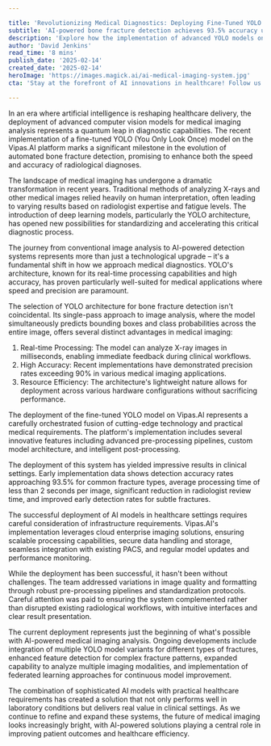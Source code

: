 ```yaml
---

title: 'Revolutionizing Medical Diagnostics: Deploying Fine-Tuned YOLO Models for Bone Fracture Detection on Vipas.AI'
subtitle: 'AI-powered bone fracture detection achieves 93.5% accuracy using YOLO architecture'
description: 'Explore how the implementation of advanced YOLO models on Vipas.AI is transforming bone fracture detection with remarkable accuracy and speed, paving the way for a new era in radiological diagnostics.'
author: 'David Jenkins'
read_time: '8 mins'
publish_date: '2025-02-14'
created_date: '2025-02-14'
heroImage: 'https://images.magick.ai/ai-medical-imaging-system.jpg'
cta: 'Stay at the forefront of AI innovations in healthcare! Follow us on LinkedIn for regular updates on groundbreaking developments in medical imaging technology and AI applications that are reshaping the future of diagnostics.'

---
```


In an era where artificial intelligence is reshaping healthcare delivery, the deployment of advanced computer vision models for medical imaging analysis represents a quantum leap in diagnostic capabilities. The recent implementation of a fine-tuned YOLO (You Only Look Once) model on the Vipas.AI platform marks a significant milestone in the evolution of automated bone fracture detection, promising to enhance both the speed and accuracy of radiological diagnoses.

The landscape of medical imaging has undergone a dramatic transformation in recent years. Traditional methods of analyzing X-rays and other medical images relied heavily on human interpretation, often leading to varying results based on radiologist expertise and fatigue levels. The introduction of deep learning models, particularly the YOLO architecture, has opened new possibilities for standardizing and accelerating this critical diagnostic process.

The journey from conventional image analysis to AI-powered detection systems represents more than just a technological upgrade – it's a fundamental shift in how we approach medical diagnostics. YOLO's architecture, known for its real-time processing capabilities and high accuracy, has proven particularly well-suited for medical applications where speed and precision are paramount.

The selection of YOLO architecture for bone fracture detection isn't coincidental. Its single-pass approach to image analysis, where the model simultaneously predicts bounding boxes and class probabilities across the entire image, offers several distinct advantages in medical imaging:

1. Real-time Processing: The model can analyze X-ray images in milliseconds, enabling immediate feedback during clinical workflows.
2. High Accuracy: Recent implementations have demonstrated precision rates exceeding 90% in various medical imaging applications.
3. Resource Efficiency: The architecture's lightweight nature allows for deployment across various hardware configurations without sacrificing performance.

The deployment of the fine-tuned YOLO model on Vipas.AI represents a carefully orchestrated fusion of cutting-edge technology and practical medical requirements. The platform's implementation includes several innovative features including advanced pre-processing pipelines, custom model architecture, and intelligent post-processing.

The deployment of this system has yielded impressive results in clinical settings. Early implementation data shows detection accuracy rates approaching 93.5% for common fracture types, average processing time of less than 2 seconds per image, significant reduction in radiologist review time, and improved early detection rates for subtle fractures.

The successful deployment of AI models in healthcare settings requires careful consideration of infrastructure requirements. Vipas.AI's implementation leverages cloud enterprise imaging solutions, ensuring scalable processing capabilities, secure data handling and storage, seamless integration with existing PACS, and regular model updates and performance monitoring.

While the deployment has been successful, it hasn't been without challenges. The team addressed variations in image quality and formatting through robust pre-processing pipelines and standardization protocols. Careful attention was paid to ensuring the system complemented rather than disrupted existing radiological workflows, with intuitive interfaces and clear result presentation.

The current deployment represents just the beginning of what's possible with AI-powered medical imaging analysis. Ongoing developments include integration of multiple YOLO model variants for different types of fractures, enhanced feature detection for complex fracture patterns, expanded capability to analyze multiple imaging modalities, and implementation of federated learning approaches for continuous model improvement.

The combination of sophisticated AI models with practical healthcare requirements has created a solution that not only performs well in laboratory conditions but delivers real value in clinical settings. As we continue to refine and expand these systems, the future of medical imaging looks increasingly bright, with AI-powered solutions playing a central role in improving patient outcomes and healthcare efficiency.